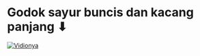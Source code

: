 # Godok sayur buncis dan kacang panjang ⬇

[![Vidionya](https://img.youtube.com/vi/LOhfqjmasi0/0.jpg)](https://www.youtube.com/watch?v=LOhfqjmasi0)
